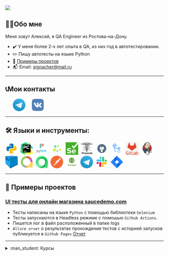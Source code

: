 <img src="https://media.giphy.com/media/ulZ7gQQz9jwZzv224n/giphy.gif" width="200"> 

## 👩‍💻Обо мне
Меня зовут Алексей, я QA Engineer из Ростова-на-Дону.
- :heavy_check_mark: У меня более 2-х лет опыта в QA, из них год в автотестировании.
- :pencil2: Пишу автотесты на языке Python
- :open_file_folder: [Примеры проектов](#open_file_folder-Примеры-проектов)
- :mailbox_with_mail: Email: signacher@mail.ru
  
---

  ## :telephone_receiver:Мои контакты 

<p>
  &#8287;&#8287;&#8287;&#8287;&#8287;
  <a href="https://t.me/Aleksey_Telnov"><img width="40px" alt="Telegram" title="Telegram" src="images/tg.png"></a>
  <a href="https://vk.com/id239714163"><img width="70px" alt="VK" title="Vk" src="images/vk.png"/></a>
  &#8287;
</p>

---

## 🛠️ Языки и инструменты:
<div>
  <img src="https://github.com/signacher/signacher/blob/main/images/python.png" title="Python" alt="Python" width="40" height="40"/>&nbsp;
  <img src="https://github.com/signacher/signacher/blob/main/images/pycharm.png" title="Pycharm" alt="Pycharm" width="40" height="40"/>&nbsp;
  <img src="https://github.com/signacher/signacher/blob/main/images/pytest.png" title="Pytest" alt="Pytest" width="40" height="40"/>&nbsp;
  <img src="https://github.com/signacher/signacher/blob/main/images/selene.png" title="Selene" alt="Selene" width="40" height="40"/>&nbsp;
  <img src="https://github.com/signacher/signacher/blob/main/images/selenium.png" title="Selenium" alt="Selenium" width="40" height="40"/>&nbsp;
  <img src="https://github.com/signacher/signacher/blob/main/images/requests.png" title="Requests" alt="Requests" width="40" height="40"/>&nbsp;
  <img src="https://github.com/signacher/signacher/blob/main/images/github.png" title="GitHub" alt="GitHub" width="40" height="40"/>&nbsp;
  <img src="https://github.com/signacher/signacher/blob/main/images/actions1.png" title="Github Actions" alt="Github Actions" width="40" height="40"/>&nbsp;
  <img src="https://github.com/signacher/signacher/blob/main/images/Gitlab.png" title="GitLab" alt="GitLab" width="40" height="40"/>&nbsp;
  <img src="https://github.com/signacher/signacher/blob/main/images/jenkins.png" title="Jenkins" alt="Jenkins" width="40" height="40"/>&nbsp;
  <img src="https://github.com/signacher/signacher/blob/main/images/selenoid.png" title="Selenoid" alt="Selenoid" width="40" height="40"/>&nbsp;
  <img src="https://github.com/signacher/signacher/blob/main/images/allure.png" title="Allure" alt="Allure" width="40" height="40"/>&nbsp;
  <img src="https://github.com/signacher/signacher/blob/main/images/allure_testops.png" title="Allure TestOps" alt="Allure TestOps" width="40" height="40"/>&nbsp;
  <img src="https://github.com/signacher/signacher/blob/main/images/postman.png" title="Postman" alt="Postman" width="40" height="40"/>&nbsp;
  <img src="https://github.com/signacher/signacher/blob/main/images/swagger.png" title="Swagger" alt="Swagger" width="40" height="40"/>&nbsp;
  <img src="https://github.com/signacher/signacher/blob/main/images/tg.png" title="Telegram" alt="Telegram" width="40" height="40"/>&nbsp;
  <img src="https://github.com/signacher/signacher/blob/main/images/slack.png" title="Slack" alt="Slack" width="40" height="40"/>&nbsp;
  <img src="https://github.com/signacher/signacher/blob/main/images/jira.png" title="Jira" alt="Jira" width="40" height="40"/>&nbsp;
</div>

---

## :open_file_folder: Примеры проектов
###  [UI тесты для онлайн магазина saucedemo.com](https://github.com/signacher/Saucedemo_UI)
- Тесты написаны на языке `Python` с помощью библиотеки `Selenium`
- Тесты запускаются в Headless режиме с помошью `Github Actions`.
- Пишется лог в файл расположенный в папке logs
- `Allure отчет` о результатах прохождения тестов с историей запусков публикуется в `Github Pages` [Отчет](https://signacher.github.io/saucedemo_ui)
  
---

<details><summary> :man_student: Курсы</summary>
   <table width="100%" border='0'>
    <tr><td width="30%" valign="bottom"><img src="images/qa_guru.png"></td><td valign="middle">Школа инженеров по автоматизации тестирования <a target="_blank" href="https://qa.guru">QA.GURU</a> - Инженер по автоматизации тестирования на Python </td>
    </tr>
    <tr><td width="30%" valign="bottom"><img src="images/stepik.png"></td><td valign="middle"> <a target="_blank" href="https://www.software-testing.ru/edu/3-online/242-selenium-webdriver/">Selenium WebDriver: полное руководство</a>.</td></tr>
    <tr><td width="30%" valign="bottom"><img src="images/social_networks/API.jpg"></td><td valign="middle"> <a target="_blank" href="https://www.learnqa.ru/python_api">Автоматизация тестирования REST API на Python</a>.</td></tr>
    </tr>
    <tr><td width="30%" valign="bottom"><img src="images/social_networks/skaing.png"></td><td valign="middle"> <a target="_blank" href="https://skyeng.ru/">Skyeng</a>.</td></tr>
   </table></details>
 
